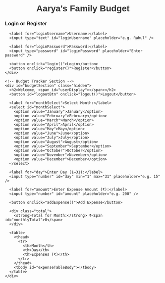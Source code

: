 <!DOCTYPE html>
<html lang="en">
<head>
  <meta charset="UTF-8" />
  <title>Aarya's Family Budget</title>
  <style>
    body {
      font-family: Arial, sans-serif;
      margin: 0;
      padding: 40px;
      background-image: url('https://images.unsplash.com/photo-1600585154340-be6161a56a0c');
      background-size: cover;
      background-repeat: no-repeat;
      background-attachment: fixed;
      background-position: center;
    }

    .container {
      max-width: 800px;
      margin: auto;
      padding: 20px;
      background: rgba(255, 255, 255, 0.95);
      border-radius: 10px;
      box-shadow: 0 0 15px rgba(0,0,0,0.2);
    }

    h1, h2 {
      text-align: center;
      color: #333;
    }

    label, input, select, button {
      display: block;
      width: 100%;
      margin: 10px 0;
      padding: 10px;
      font-size: 16px;
    }

    table {
      width: 100%;
      border-collapse: collapse;
      margin-top: 20px;
    }

    th, td {
      border: 1px solid #ccc;
      padding: 10px;
      text-align: center;
      background-color: #fff;
    }

    th {
      background-color: #f0f0f0;
    }

    .total {
      margin-top: 15px;
      font-size: 18px;
      text-align: right;
      color: #444;
    }

    button {
      background-color: #4CAF50;
      color: white;
      border: none;
      cursor: pointer;
    }

    button:hover {
      background-color: #45a049;
    }

    .hidden {
      display: none;
    }

    #logoutBtn {
      float: right;
      background-color: #e74c3c;
    }
  </style>
</head>
<body>
  <div class="container">
    <!-- Login/Register Section -->
    <div id="loginSection">
      <h1>Aarya's Family Budget</h1>
      <h3>Login or Register</h3>

      <label for="loginUsername">Username:</label>
      <input type="text" id="loginUsername" placeholder="e.g. Rahul" />

      <label for="loginPassword">Password:</label>
      <input type="password" id="loginPassword" placeholder="Enter password" />

      <button onclick="login()">Login</button>
      <button onclick="register()">Register</button>
    </div>

    <!-- Budget Tracker Section -->
    <div id="budgetSection" class="hidden">
      <h2>Welcome, <span id="userDisplay"></span></h2>
      <button id="logoutBtn" onclick="logout()">Logout</button>

      <label for="monthSelect">Select Month:</label>
      <select id="monthSelect">
        <option value="January">January</option>
        <option value="February">February</option>
        <option value="March">March</option>
        <option value="April">April</option>
        <option value="May">May</option>
        <option value="June">June</option>
        <option value="July">July</option>
        <option value="August">August</option>
        <option value="September">September</option>
        <option value="October">October</option>
        <option value="November">November</option>
        <option value="December">December</option>
      </select>

      <label for="day">Enter Day (1–31):</label>
      <input type="number" id="day" min="1" max="31" placeholder="e.g. 15" />

      <label for="amount">Enter Expense Amount (₹):</label>
      <input type="number" id="amount" placeholder="e.g. 200" />

      <button onclick="addExpense()">Add Expense</button>

      <div class="total">
        <strong>Total for Month:</strong> ₹<span id="monthlyTotal">0</span>
      </div>

      <table>
        <thead>
          <tr>
            <th>Month</th>
            <th>Day</th>
            <th>Expenses (₹)</th>
          </tr>
        </thead>
        <tbody id="expenseTableBody"></tbody>
      </table>
    </div>
  </div>

  <script>
    let currentUser = "";
    let data = {};

    function saveUsers(users) {
      localStorage.setItem("users", JSON.stringify(users));
    }

    function getUsers() {
      return JSON.parse(localStorage.getItem("users")) || {};
    }

    function register() {
      const username = document.getElementById("loginUsername").value.trim();
      const password = document.getElementById("loginPassword").value;

      if (!username || !password) {
        alert("Please enter both username and password.");
        return;
      }

      const users = getUsers();

      if (users[username]) {
        alert("Username already exists. Try logging in.");
        return;
      }

      users[username] = { password };
      saveUsers(users);

      alert("Registration successful! You can now log in.");
    }

    function login() {
      const username = document.getElementById("loginUsername").value.trim();
      const password = document.getElementById("loginPassword").value;

      const users = getUsers();

      if (!users[username] || users[username].password !== password) {
        alert("Invalid username or password.");
        return;
      }

      currentUser = username;
      sessionStorage.setItem("currentUser", username);
      document.getElementById("userDisplay").innerText = username;

      showBudgetSection();
      loadData();
      updateTable();
    }

    function logout() {
      sessionStorage.removeItem("currentUser");
      location.reload();
    }

    function showBudgetSection() {
      document.getElementById("loginSection").classList.add("hidden");
      document.getElementById("budgetSection").classList.remove("hidden");
    }

    function loadData() {
      const saved = localStorage.getItem("budget_" + currentUser);
      if (saved) {
        data = JSON.parse(saved);
      } else {
        data = {};
      }
    }

    function saveData() {
      localStorage.setItem("budget_" + currentUser, JSON.stringify(data));
    }

    function addExpense() {
      const month = document.getElementById("monthSelect").value;
      const day = document.getElementById("day").value;
      const amount = parseFloat(document.getElementById("amount").value);

      if (!day || isNaN(amount) || amount <= 0) {
        alert("Please enter a valid day and amount.");
        return;
      }

      if (!data[month]) data[month] = {};
      if (!data[month][day]) data[month][day] = 0;

      data[month][day] += amount;

      document.getElementById("amount").value = "";
      document.getElementById("day").value = "";

      saveData();
      updateTable();
    }

    function updateTable() {
      const month = document.getElementById("monthSelect").value;
      const tbody = document.getElementById("expenseTableBody");
      tbody.innerHTML = "";

      let total = 0;
      if (data[month]) {
        Object.keys(data[month]).sort((a, b) => a - b).forEach(day => {
          const amount = data[month][day];
          total += amount;
          tbody.innerHTML += `<tr><td>${month}</td><td>${day}</td><td>₹${amount.toFixed(2)}</td></tr>`;
        });
      }

      document.getElementById("monthlyTotal").textContent = total.toFixed(2);
    }

    // Check session
    window.onload = function () {
      const user = sessionStorage.getItem("currentUser");
      if (user) {
        currentUser = user;
        document.getElementById("userDisplay").innerText = user;
        showBudgetSection();
        loadData();
        updateTable();
      }
    };

    document.getElementById("monthSelect").addEventListener("change", updateTable);
  </script>
</body>
</html>


